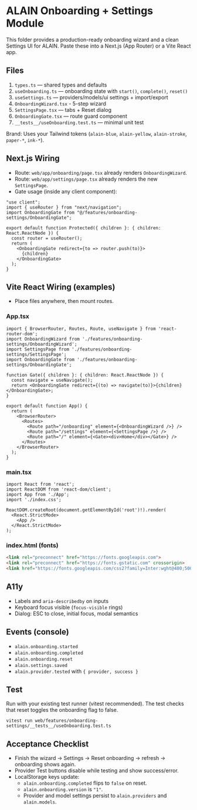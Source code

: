 # ALAIN Onboarding + Settings Module

This folder provides a production-ready onboarding wizard and a clean Settings UI for ALAIN. Paste these into a Next.js (App Router) or a Vite React app.

## Files

1. `types.ts` — shared types and defaults
2. `useOnboarding.ts` — onboarding state with `start()`, `complete()`, `reset()`
3. `useSettings.ts` — providers/models/ui settings + import/export
4. `OnboardingWizard.tsx` - 5-step wizard
5. `SettingsPage.tsx` — tabs + Reset dialog
6. `OnboardingGate.tsx` — route guard component
7. `__tests__/useOnboarding.test.ts` — minimal unit test

Brand: Uses your Tailwind tokens (`alain-blue`, `alain-yellow`, `alain-stroke`, `paper-*`, `ink-*`).

## Next.js Wiring

- Route: `web/app/onboarding/page.tsx` already renders `OnboardingWizard`.
- Route: `web/app/settings/page.tsx` already renders the new `SettingsPage`.
- Gate usage (inside any client component):

```tsx
"use client";
import { useRouter } from "next/navigation";
import OnboardingGate from "@/features/onboarding-settings/OnboardingGate";

export default function Protected({ children }: { children: React.ReactNode }) {
  const router = useRouter();
  return (
    <OnboardingGate redirect={to => router.push(to)}>
      {children}
    </OnboardingGate>
  );
}
```

## Vite React Wiring (examples)

- Place files anywhere, then mount routes.

### App.tsx
```tsx
import { BrowserRouter, Routes, Route, useNavigate } from 'react-router-dom';
import OnboardingWizard from './features/onboarding-settings/OnboardingWizard';
import SettingsPage from './features/onboarding-settings/SettingsPage';
import OnboardingGate from './features/onboarding-settings/OnboardingGate';

function Gate({ children }: { children: React.ReactNode }) {
  const navigate = useNavigate();
  return <OnboardingGate redirect={(to) => navigate(to)}>{children}</OnboardingGate>;
}

export default function App() {
  return (
    <BrowserRouter>
      <Routes>
        <Route path="/onboarding" element={<OnboardingWizard />} />
        <Route path="/settings" element={<SettingsPage />} />
        <Route path="/" element={<Gate><div>Home</div></Gate>} />
      </Routes>
    </BrowserRouter>
  );
}
```

### main.tsx
```tsx
import React from 'react';
import ReactDOM from 'react-dom/client';
import App from './App';
import './index.css';

ReactDOM.createRoot(document.getElementById('root')!).render(
  <React.StrictMode>
    <App />
  </React.StrictMode>
);
```

### index.html (fonts)
```html
<link rel="preconnect" href="https://fonts.googleapis.com">
<link rel="preconnect" href="https://fonts.gstatic.com" crossorigin>
<link href="https://fonts.googleapis.com/css2?family=Inter:wght@400;500;600&family=Montserrat:wght@700&display=swap" rel="stylesheet">
```

## A11y
- Labels and `aria-describedby` on inputs
- Keyboard focus visible (`focus-visible` rings)
- Dialog: ESC to close, initial focus, modal semantics

## Events (console)
- `alain.onboarding.started`
- `alain.onboarding.completed`
- `alain.onboarding.reset`
- `alain.settings.saved`
- `alain.provider.tested` with `{ provider, success }`

## Test
Run with your existing test runner (vitest recommended). The test checks that reset toggles the onboarding flag to false.

```
vitest run web/features/onboarding-settings/__tests__/useOnboarding.test.ts
```

## Acceptance Checklist
- Finish the wizard → Settings → Reset onboarding → refresh → onboarding shows again.
- Provider Test buttons disable while testing and show success/error.
- LocalStorage keys update:
  - `alain.onboarding.completed` flips to `false` on reset.
  - `alain.onboarding.version` is `"1"`.
  - Provider and model settings persist to `alain.providers` and `alain.models`.
